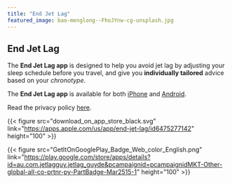 ```yaml
---
title: "End Jet Lag"
featured_image: bao-menglong--FhoJYnw-cg-unsplash.jpg
---
```



## End Jet Lag

The **End Jet Lag app** is designed to help you avoid jet lag by adjusting your sleep schedule before you travel, and give you **individually tailored** advice based on your *chronotype*.

The **End Jet Lag app** is available for both [iPhone](https://apps.apple.com/us/app/end-jet-lag/id6475277142) and [Android](https://play.google.com/store/apps/details?id=au.com.jetlagguy.jetlag_guyde&pcampaignid=pcampaignidMKT-Other-global-all-co-prtnr-py-PartBadge-Mar2515-1).

Read the privacy policy [here](/endjetlag/privacy/).

{{< figure src="download_on_app_store_black.svg" link="https://apps.apple.com/us/app/end-jet-lag/id6475277142" height="100" >}}

{{< figure src="GetItOnGooglePlay_Badge_Web_color_English.png" link="https://play.google.com/store/apps/details?id=au.com.jetlagguy.jetlag_guyde&pcampaignid=pcampaignidMKT-Other-global-all-co-prtnr-py-PartBadge-Mar2515-1" height="100" >}}
